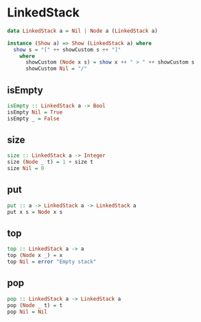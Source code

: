 # LinkedStack

```haskell
data LinkedStack a = Nil | Node a (LinkedStack a)
```
```haskell
instance (Show a) => Show (LinkedStack a) where
  show s = "[" ++ showCustom s ++ "]"
    where
      showCustom (Node x s) = show x ++ " > " ++ showCustom s
      showCustom Nil = "/"
```

## isEmpty
```haskell
isEmpty :: LinkedStack a -> Bool
isEmpty Nil = True
isEmpty _ = False
```

## size
```haskell
size :: LinkedStack a -> Integer
size (Node _ t) = 1 + size t
size Nil = 0
```

## put
```haskell
put :: a -> LinkedStack a -> LinkedStack a
put x s = Node x s
```

## top
```haskell
top :: LinkedStack a -> a
top (Node x _) = x
top Nil = error "Empty stack"
```

## pop
```haskell
pop :: LinkedStack a -> LinkedStack a
pop (Node _ t) = t
pop Nil = Nil
```

